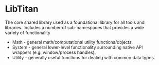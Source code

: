# LibTitan

The core shared library used as a foundational library for all tools and libraries.
Includes a number of sub-namespaces that provides a wide variety of functionality

* Math - general math/computational utility functions/objects.
* System - general lower-level functionality surrounding native API wrappers (e.g. window/process handles).
* Utility - generally useful functions for dealing with common data types.